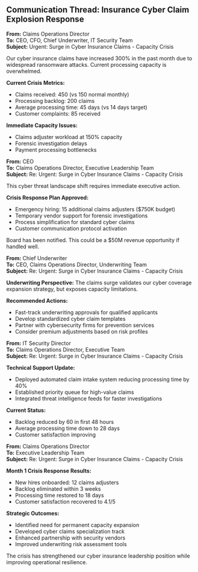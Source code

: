 ## Communication Thread: Insurance Cyber Claim Explosion Response

**From:** Claims Operations Director  
**To:** CEO, CFO, Chief Underwriter, IT Security Team  
**Subject:** Urgent: Surge in Cyber Insurance Claims - Capacity Crisis  

Our cyber insurance claims have increased 300% in the past month due to widespread ransomware attacks. Current processing capacity is overwhelmed.

**Current Crisis Metrics:**
- Claims received: 450 (vs 150 normal monthly)
- Processing backlog: 200 claims
- Average processing time: 45 days (vs 14 days target)
- Customer complaints: 85 received

**Immediate Capacity Issues:**
- Claims adjuster workload at 150% capacity
- Forensic investigation delays
- Payment processing bottlenecks

**From:** CEO  
**To:** Claims Operations Director, Executive Leadership Team  
**Subject:** Re: Urgent: Surge in Cyber Insurance Claims - Capacity Crisis  

This cyber threat landscape shift requires immediate executive action.

**Crisis Response Plan Approved:**
- Emergency hiring: 15 additional claims adjusters ($750K budget)
- Temporary vendor support for forensic investigations
- Process simplification for standard cyber claims
- Customer communication protocol activation

Board has been notified. This could be a $50M revenue opportunity if handled well.

**From:** Chief Underwriter  
**To:** CEO, Claims Operations Director, Underwriting Team  
**Subject:** Re: Urgent: Surge in Cyber Insurance Claims - Capacity Crisis  

**Underwriting Perspective:**
The claims surge validates our cyber coverage expansion strategy, but exposes capacity limitations.

**Recommended Actions:**
- Fast-track underwriting approvals for qualified applicants
- Develop standardized cyber claim templates
- Partner with cybersecurity firms for prevention services
- Consider premium adjustments based on risk profiles

**From:** IT Security Director  
**To:** Claims Operations Director, Executive Team  
**Subject:** Re: Urgent: Surge in Cyber Insurance Claims - Capacity Crisis  

**Technical Support Update:**
- Deployed automated claim intake system reducing processing time by 40%
- Established priority queue for high-value claims
- Integrated threat intelligence feeds for faster investigations

**Current Status:**
- Backlog reduced by 60 in first 48 hours
- Average processing time down to 28 days
- Customer satisfaction improving

**From:** Claims Operations Director  
**To:** Executive Leadership Team  
**Subject:** Re: Urgent: Surge in Cyber Insurance Claims - Capacity Crisis  

**Month 1 Crisis Response Results:**

- New hires onboarded: 12 claims adjusters
- Backlog eliminated within 3 weeks
- Processing time restored to 18 days
- Customer satisfaction recovered to 4.1/5

**Strategic Outcomes:**
- Identified need for permanent capacity expansion
- Developed cyber claims specialization track
- Enhanced partnership with security vendors
- Improved underwriting risk assessment tools

The crisis has strengthened our cyber insurance leadership position while improving operational resilience.